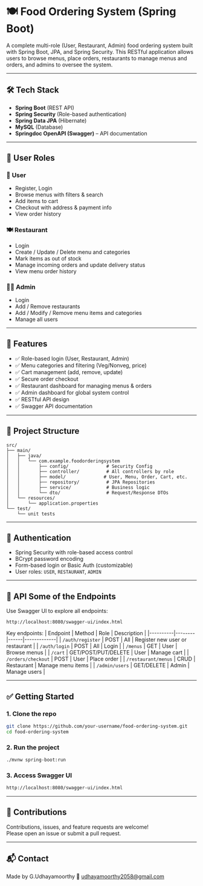 
# 🍽️ Food Ordering System (Spring Boot)

A complete multi-role (User, Restaurant, Admin) food ordering system built with Spring Boot, JPA, and Spring Security. This RESTful application allows users to browse menus, place orders, restaurants to manage menus and orders, and admins to oversee the system.

---

## 🛠️ Tech Stack

- **Spring Boot** (REST API)
- **Spring Security** (Role-based authentication)
- **Spring Data JPA** (Hibernate)
- **MySQL** (Database)
- **Springdoc OpenAPI (Swagger)** – API documentation

---

## 👥 User Roles

### 👤 **User**
- Register, Login
- Browse menus with filters & search
- Add items to cart
- Checkout with address & payment info
- View order history

### 🍽️ **Restaurant**
- Login
- Create / Update / Delete menu and categories
- Mark items as out of stock
- Manage incoming orders and update delivery status
- View menu order history

### 👨‍💼 **Admin**
- Login
- Add / Remove restaurants
- Add / Modify / Remove menu items and categories
- Manage all users

---

## 🚀 Features

- ✅ Role-based login (User, Restaurant, Admin)
- ✅ Menu categories and filtering (Veg/Nonveg, price)
- ✅ Cart management (add, remove, update)
- ✅ Secure order checkout
- ✅ Restaurant dashboard for managing menus & orders
- ✅ Admin dashboard for global system control
- ✅ RESTful API design
- ✅ Swagger API documentation

---

## 📁 Project Structure

```
src/
├── main/
│   ├── java/
│   │   └── com.example.foodorderingsystem
│   │       ├── config/              # Security Config
│   │       ├── controller/          # All controllers by role
│   │       ├── model/              # User, Menu, Order, Cart, etc.
│   │       ├── repository/          # JPA Repositories
│   │       ├── service/             # Business logic
│   │       └── dto/                 # Request/Response DTOs
│   └── resources/
│       └── application.properties
└── test/
    └── unit tests
```

---

## 🔐 Authentication

- Spring Security with role-based access control
- BCrypt password encoding
- Form-based login or Basic Auth (customizable)
- User roles: `USER`, `RESTAURANT`, `ADMIN`

---

## 🔧 API  Some of the Endpoints

Use Swagger UI to explore all endpoints:
```
http://localhost:8080/swagger-ui/index.html
```

Key endpoints:
| Endpoint | Method | Role | Description |
|----------|--------|------|-------------|
| `/auth/register` | POST | All | Register new user or restaurant |
| `/auth/login` | POST | All | Login |
| `/menus` | GET | User | Browse menus |
| `/cart` | GET/POST/PUT/DELETE | User | Manage cart |
| `/orders/checkout` | POST | User | Place order |
| `/restaurant/menus` | CRUD | Restaurant | Manage menu items |
| `/admin/users` | GET/DELETE | Admin | Manage users |

---

## ✅ Getting Started

### 1. Clone the repo
```bash
git clone https://github.com/your-username/food-ordering-system.git
cd food-ordering-system
```

### 2. Run the project
```bash
./mvnw spring-boot:run
```

### 3. Access Swagger UI
```bash
http://localhost:8080/swagger-ui/index.html
```

---






## 🙌 Contributions

Contributions, issues, and feature requests are welcome!  
Please open an issue or submit a pull request.

---

## 📬 Contact

Made by G.Udhayamoorthy 
📧 udhayamoorthy2058@gmail.com

